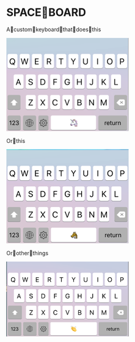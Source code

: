 # SPACE🦄BOARD

A🦄custom🦄keyboard🦄that🦄does🦄this


<img style="border: gray 0px solid;" width="320px" src="./ScreenShot.png"></img>

Or🐺this

<img style="border: gray 0px solid;" width="320px" src="./ScreenShot2.png"></img>

Or👏other👏things

<img style="border: gray 0px solid;" width="320px" src="./Screenshot-portrait.png"></img>
